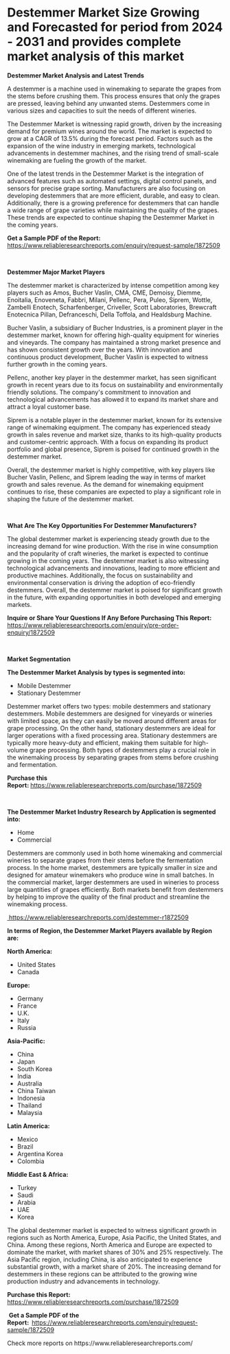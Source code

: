 <p><h1>Destemmer Market Size Growing and Forecasted for period from 2024 - 2031 and provides complete market analysis of this market</h1></p><p><strong>Destemmer Market Analysis and Latest Trends</strong></p>
<p><p>A destemmer is a machine used in winemaking to separate the grapes from the stems before crushing them. This process ensures that only the grapes are pressed, leaving behind any unwanted stems. Destemmers come in various sizes and capacities to suit the needs of different wineries.</p><p>The Destemmer Market is witnessing rapid growth, driven by the increasing demand for premium wines around the world. The market is expected to grow at a CAGR of 13.5% during the forecast period. Factors such as the expansion of the wine industry in emerging markets, technological advancements in destemmer machines, and the rising trend of small-scale winemaking are fueling the growth of the market.</p><p>One of the latest trends in the Destemmer Market is the integration of advanced features such as automated settings, digital control panels, and sensors for precise grape sorting. Manufacturers are also focusing on developing destemmers that are more efficient, durable, and easy to clean. Additionally, there is a growing preference for destemmers that can handle a wide range of grape varieties while maintaining the quality of the grapes. These trends are expected to continue shaping the Destemmer Market in the coming years.</p></p>
<p><strong>Get a Sample PDF of the Report:&nbsp;</strong> <a href="https://www.reliableresearchreports.com/enquiry/request-sample/1872509">https://www.reliableresearchreports.com/enquiry/request-sample/1872509</a></p>
<p>&nbsp;</p>
<p><strong>Destemmer Major Market Players</strong></p>
<p><p>The destemmer market is characterized by intense competition among key players such as Amos, Bucher Vaslin, CMA, CME, Demoisy, Diemme, Enoitalia, Enoveneta, Fabbri, Milani, Pellenc, Pera, Puleo, Siprem, Wottle, Zambelli Enotech, Scharfenberger, Criveller, Scott Laboratories, Brewcraft Enotecnica Pillan, Defranceschi, Della Toffola, and Healdsburg Machine.</p><p>Bucher Vaslin, a subsidiary of Bucher Industries, is a prominent player in the destemmer market, known for offering high-quality equipment for wineries and vineyards. The company has maintained a strong market presence and has shown consistent growth over the years. With innovation and continuous product development, Bucher Vaslin is expected to witness further growth in the coming years.</p><p>Pellenc, another key player in the destemmer market, has seen significant growth in recent years due to its focus on sustainability and environmentally friendly solutions. The company's commitment to innovation and technological advancements has allowed it to expand its market share and attract a loyal customer base.</p><p>Siprem is a notable player in the destemmer market, known for its extensive range of winemaking equipment. The company has experienced steady growth in sales revenue and market size, thanks to its high-quality products and customer-centric approach. With a focus on expanding its product portfolio and global presence, Siprem is poised for continued growth in the destemmer market.</p><p>Overall, the destemmer market is highly competitive, with key players like Bucher Vaslin, Pellenc, and Siprem leading the way in terms of market growth and sales revenue. As the demand for winemaking equipment continues to rise, these companies are expected to play a significant role in shaping the future of the destemmer market.</p></p>
<p>&nbsp;</p>
<p><strong>What Are The Key Opportunities For Destemmer Manufacturers?</strong></p>
<p><p>The global destemmer market is experiencing steady growth due to the increasing demand for wine production. With the rise in wine consumption and the popularity of craft wineries, the market is expected to continue growing in the coming years. The destemmer market is also witnessing technological advancements and innovations, leading to more efficient and productive machines. Additionally, the focus on sustainability and environmental conservation is driving the adoption of eco-friendly destemmers. Overall, the destemmer market is poised for significant growth in the future, with expanding opportunities in both developed and emerging markets.</p></p>
<p><strong>Inquire or Share Your Questions If Any Before Purchasing This Report:</strong> <a href="https://www.reliableresearchreports.com/enquiry/pre-order-enquiry/1872509">https://www.reliableresearchreports.com/enquiry/pre-order-enquiry/1872509</a></p>
<p>&nbsp;</p>
<p><strong>Market Segmentation</strong></p>
<p><strong>The Destemmer Market Analysis by types is segmented into:</strong></p>
<p><ul><li>Mobile Destemmer</li><li>Stationary Destemmer</li></ul></p>
<p><p>Destemmer market offers two types: mobile destemmers and stationary destemmers. Mobile destemmers are designed for vineyards or wineries with limited space, as they can easily be moved around different areas for grape processing. On the other hand, stationary destemmers are ideal for larger operations with a fixed processing area. Stationary destemmers are typically more heavy-duty and efficient, making them suitable for high-volume grape processing. Both types of destemmers play a crucial role in the winemaking process by separating grapes from stems before crushing and fermentation.</p></p>
<p><strong>Purchase this Report:&nbsp;</strong><a href="https://www.reliableresearchreports.com/purchase/1872509">https://www.reliableresearchreports.com/purchase/1872509</a></p>
<p>&nbsp;</p>
<p><strong>The Destemmer Market Industry Research by Application is segmented into:</strong></p>
<p><ul><li>Home</li><li>Commercial</li></ul></p>
<p><p>Destemmers are commonly used in both home winemaking and commercial wineries to separate grapes from their stems before the fermentation process. In the home market, destemmers are typically smaller in size and designed for amateur winemakers who produce wine in small batches. In the commercial market, larger destemmers are used in wineries to process large quantities of grapes efficiently. Both markets benefit from destemmers by helping to improve the quality of the final product and streamline the winemaking process.</p></p>
<p><a href="https://www.reliableresearchreports.com/destemmer-r1872509">&nbsp;https://www.reliableresearchreports.com/destemmer-r1872509</a></p>
<p><strong>In terms of Region, the Destemmer Market Players available by Region are:</strong></p>
<p>
    <p> <strong> North America: </strong>
        <ul>
            <li>United States</li>
            <li>Canada</li>
        </ul>
        </p> 
    <p> <strong> Europe: </strong>
        <ul>
            <li>Germany</li>
            <li>France</li>
            <li>U.K.</li>
            <li>Italy</li>
            <li>Russia</li>
        </ul>
        </p> 
    <p> <strong> Asia-Pacific: </strong>
        <ul>
            <li>China</li>
            <li>Japan</li>
            <li>South Korea</li>
            <li>India</li>
            <li>Australia</li>
            <li>China Taiwan</li>
            <li>Indonesia</li>
            <li>Thailand</li>
            <li>Malaysia</li>
        </ul>
        </p> 
    <p> <strong> Latin America: </strong>
        <ul>
            <li>Mexico</li>
            <li>Brazil</li>
            <li>Argentina Korea</li>
            <li>Colombia</li>
        </ul>
        </p> 
    <p> <strong> Middle East & Africa: </strong>
        <ul>
            <li>Turkey</li>
            <li>Saudi</li>
            <li>Arabia</li>
            <li>UAE</li>
            <li>Korea</li>
        </ul>
    </p>
    </p>
<p><p>The global destemmer market is expected to witness significant growth in regions such as North America, Europe, Asia Pacific, the United States, and China. Among these regions, North America and Europe are expected to dominate the market, with market shares of 30% and 25% respectively. The Asia Pacific region, including China, is also anticipated to experience substantial growth, with a market share of 20%. The increasing demand for destemmers in these regions can be attributed to the growing wine production industry and advancements in technology.</p></p>
<p><strong>Purchase this Report: </strong><a href="https://www.reliableresearchreports.com/purchase/1872509">https://www.reliableresearchreports.com/purchase/1872509</a></p>
<p>&nbsp;<strong>Get a Sample PDF of the Report:&nbsp;&nbsp;</strong><a href="https://www.reliableresearchreports.com/enquiry/request-sample/1872509">https://www.reliableresearchreports.com/enquiry/request-sample/1872509</a></p>
<p><strong></strong></p>
<p>Check more reports on https://www.reliableresearchreports.com/</p>